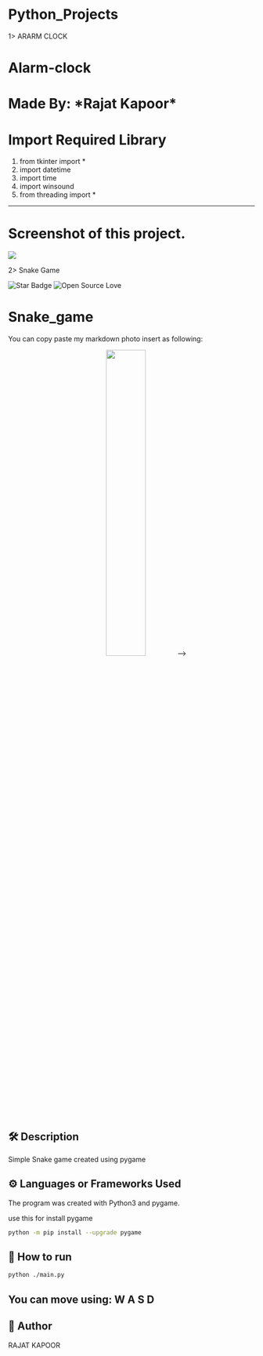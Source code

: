 # Python_Projects
1> ARARM CLOCK
# Alarm-clock
<h1>Made By: *Rajat Kapoor*
<h1> Import Required Library</h2>
<ol>
<li>from tkinter import *</li>
<li>import datetime</li>
<li>import time</li>
<li>import winsound</li>
<li>from threading import *</li>
</ol>
<hr>


<h1><b>Screenshot of this project.</b></h1>

<img src="Screenshot 2022-11-27 122619.png">







2> Snake Game
<!--Please do not remove this part-->
![Star Badge](https://img.shields.io/static/v1?label=%F0%9F%8C%9F&message=If%20Useful&style=style=flat&color=BC4E99)
![Open Source Love](https://badges.frapsoft.com/os/v1/open-source.svg?v=103)

# Snake_game



You can copy paste my markdown photo insert as following:
<p align="center">
<img src="your-source-is-here" width=40% height=40%>
-->

## 🛠️ Description
Simple Snake game created using pygame

## ⚙️  Languages or Frameworks Used
<!--Remove the below lines and add yours -->
The program was created with Python3 and pygame.

use this for install pygame

``` bash
python -m pip install --upgrade pygame
```

## 🌟 How to run
```bash
python ./main.py
```

## You can move using: W A S D

## 🤖 Author
RAJAT KAPOOR

